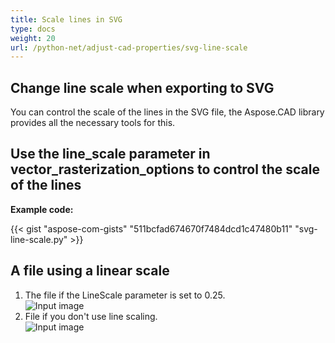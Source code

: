 ```yaml
---
title: Scale lines in SVG
type: docs
weight: 20
url: /python-net/adjust-cad-properties/svg-line-scale
---
```



## **Change line scale when exporting to SVG**

You can control the scale of the lines in the SVG file, the Aspose.CAD library provides all the necessary tools for this.

## **Use the line_scale parameter in vector_rasterization_options to control the scale of the lines**

**Example code:**

{{< gist "aspose-com-gists" "511bcfad674670f7484dcd1c47480b11" "svg-line-scale.py" >}}


## A file using a linear scale
1. The file if the LineScale parameter is set to 0.25.<br>
![Input image](/_assets/guide/svg/line_scale_0.25.png)<br>
1. File if you don't use line scaling.<br>
![Input image](/_assets/guide/svg/basic_options.png)<br>
